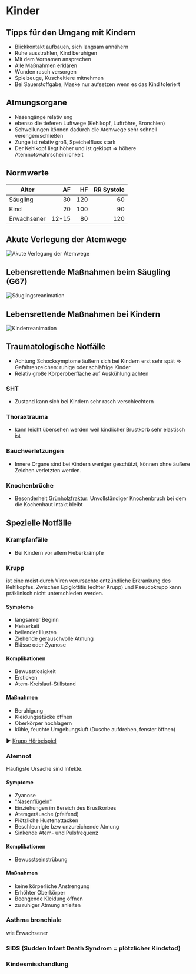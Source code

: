 # Kinder

## Tipps für den Umgang mit Kindern
+ Blickkontakt aufbauen, sich langsam annähern
+ Ruhe ausstrahlen, Kind beruhigen
+ Mit dem Vornamen ansprechen
+ Alle Maßnahmen erklären
+ Wunden rasch versorgen
+ Spielzeuge, Kuscheltiere mitnehmen
+ Bei Sauerstoffgabe, Maske nur aufsetzen wenn es das Kind toleriert

## Atmungsorgane
+ Nasengänge relativ eng
+ ebenso die tieferen Luftwege (Kehlkopf, Luftröhre, Bronchien)
+ Schwellungen können dadurch die Atemwege sehr schnell verengen/schließen
+ Zunge ist relativ groß, Speichelfluss stark
+ Der Kehlkopf liegt höher und ist gekippt => höhere Atemnotswahrscheinlichkeit

## Normwerte

| Alter | AF | HF | RR Systole |
| --- | ---: | ---: | ---: |
| Säugling | 30 | 120 | 60 |
| Kind | 20 | 100 | 90 |
| Erwachsener | 12-15 | 80 | 120 |

## Akute Verlegung der Atemwege

![Akute Verlegung der Atemwege](https://rawgit.com/geraldbaeck/RS_WRK/master/charts/Kinder_VerlegungAtemwege.svg)

## Lebensrettende Maßnahmen beim Säugling (G67)

![Säuglingsreanimation](https://rawgit.com/geraldbaeck/RS_WRK/master/charts/Lebensrettende_Massnahmen_beim_Saeugling.svg)

## Lebensrettende Maßnahmen bei Kindern

![Kinderreanimation](https://rawgit.com/geraldbaeck/RS_WRK/master/charts/Lebensrettende_Massnahmen_bei_Kindern.svg)

## Traumatologische Notfälle
+ Achtung Schocksymptome äußern sich bei Kindern erst sehr spät => Gefahrenzeichen: ruhige oder schläfrige Kinder
+ Relativ große Körperoberfläche auf Auskühlung achten

### SHT
+ Zustand kann sich bei Kindern sehr rasch verschlechtern

### Thoraxtrauma
+ kann leicht übersehen werden weil kindlicher Brustkorb sehr elastisch ist

### Bauchverletzungen
+ Innere Organe sind bei Kindern weniger geschützt, können ohne äußere Zeichen verletzten werden.

### Knochenbrüche
+ Besonderheit [Grünholzfraktur](https://de.wikipedia.org/wiki/Gr%C3%BCnholzfraktur): Unvollständiger Knochenbruch bei dem die Kochenhaut intakt bleibt

## Spezielle Notfälle

### Krampfanfälle
+ Bei Kindern vor allem Fieberkrämpfe

### Krupp
ist eine meist durch Viren verursachte entzündliche Erkrankung des Kehlkopfes. Zwischen Epiglottitis (echter Krupp) und Pseudokrupp kann präklinisch nicht unterschieden werden.

#### Symptome
+ langsamer Beginn
+ Heiserkeit
+ bellender Husten
+ Ziehende geräuschvolle Atmung
+ Blässe oder Zyanose

#### Komplikationen
+ Bewusstlosigkeit
+ Ersticken
+ Atem-Kreislauf-Stillstand

#### Maßnahmen
+ Beruhigung
+ Kleidungsstücke öffnen
+ Oberkörper hochlagern
+ kühle, feuchte Umgebungsluft (Dusche aufdrehen, fenster öffnen)

:arrow_forward: [Krupp Hörbeispiel](https://www.youtube.com/embed/Qbn1Zw5CTbA?list=PLhC2h1cbsdE1TUa2uDimZ--EWI9g-eeOm)


### Atemnot
Häufigste Ursache sind Infekte.

#### Symptome
+ Zyanose
+ ["Nasenflügeln"](http://flexikon.doccheck.com/de/Nasenfl%C3%BCgeln)
+ Einziehungen im Bereich des Brustkorbes
+ Atemgeräusche (pfeifend)
+ Plötzliche Hustenattacken
+ Beschleunigte bzw unzureichende Atmung
+ Sinkende Atem- und Pulsfrequenz

#### Komplikationen
+ Bewusstseinstrübung

#### Maßnahmen
+ keine körperliche Anstrengung
+ Erhöhter Oberkörper
+ Beengende Kleidung öffnen
+ zu ruhiger Atmung anleiten


### Asthma bronchiale
wie Erwachsener

### SIDS (Sudden Infant Death Syndrom = plötzlicher Kindstod)

### Kindesmisshandlung
